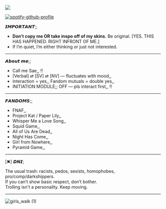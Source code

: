 ![](https://komarev.com/ghpvc/?username=Panic-Manic&&label=Stalkers&abbreviated=true&style=for-the-badge&color=672237#)

[![spotify-github-profile](https://spotify-github-profile.kittinanx.com/api/view?uid=31pjv4w3ywdm6phx2qhsdtpj6tbm&cover_image=true&theme=novatorem&show_offline=true&background_color=672237&interchange=true&bar_color=672237#&bar_color_cover=false)](https://spotify-github-profile.kittinanx.com/api/view?uid=31pjv4w3ywdm6phx2qhsdtpj6tbm&redirect=true)  

𝙄𝙈𝙋𝙊𝙍𝙏𝘼𝙉𝙏;;  

- **Don’t copy me OR take inspo off of my skins.** Be original. [YES. THIS HAS HAPPENED. RIGHT INFRONT OF ME.]  
- If I’m quiet, I’m either thinking or just not interested.

-----------------------------------------

𝘼𝙗𝙤𝙪𝙩 𝙢𝙚;;

- Call me Sae,, !!
- [Verbal] ⇄ [SV] ⇄ [NV] — fluctuates with mood,,
- Interaction = yes,, Fandom mutuals = double yes,,
- INITIATION MODULE;; OFF — pls interact first,, !!

-----------------------------------------

𝙁𝘼𝙉𝘿𝙊𝙈𝙎;;

- FNAF,,
- Project Kat / Paper Lily,,
- Whisper Me a Love Song,,
- Squid Game,,
- All of Us Are Dead,,
- Night Has Come,,
- Girl from Nowhere,,
- Pyramid Game,, 

-----------------------------------------

[✖] 𝘿𝙉𝙄;  

The usual trash: racists, pedos, sexists, homophobes, pro/comp/darkshippers.  
If you can’t show basic respect, don’t bother.  
Trolling isn't a personality. Keep moving.  

-----------------------------------------

![girls_walk (1)](https://github.com/user-attachments/assets/aaf5bb13-eed3-43ff-8090-940ed5615a89)






 







